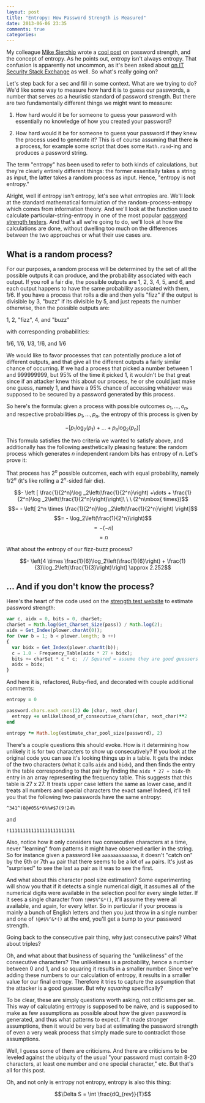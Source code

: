 ```yaml
---
layout: post
title: "Entropy: How Password Strength is Measured"
date: 2013-06-06 23:35
comments: true
categories: 
---
```

My colleague [Mike Sierchio](http://pivotallabs.com/author/msierchio/) wrote a [cool post](http://pivotallabs.com/entropy-is-not-entropy/) on password strength, and the concept of entropy.  As he points out, entropy isn't always entropy.  That confusion is apparently not uncommon, as it's been asked about [on IT Security Stack Exchange](http://security.stackexchange.com/questions/21143/confused-about-password-entropy) as well.  So what's really going on?

Let's step back for a sec and fill in some context.  What are we trying to do?  We'd like some way to measure how hard it is to guess our passwords, a number that serves as a heuristic standard of password strength.  But there are two fundamentally different things we might want to measure:

1. How hard would it be for someone to guess your password with essentially no knowledge of how you created your password?  

2. How hard would it be for someone to guess your password if they knew the process used to generate it?  This is of course assuming that there **is** a process, for example some script that does some `Math.rand`-ing and produces a password string.

The term "entropy" has been used to refer to both kinds of calculations, but they're clearly entirely different things: the former essentially takes a string as input, the latter takes a random process as input.  Hence, "entropy is not entropy."

Alright, well if entropy isn't entropy, let's see what entropies are.  We'll look at the standard mathematical formulation of the random-process-entropy which comes from information theory.  And we'll look at the function used to calculate particular-string-entropy in one of the most popular [password strength testers](http://rumkin.com/tools/password/passchk.php).  And that's all we're going to do, we'll look at how the calculations are done, without dwelling too much on the differences between the two approaches or what their use cases are.

## What is a random process?

For our purposes, a random process will be determined by the set of all the possible outputs it can produce, and the probability associated with each output.  If you roll a fair die, the possible outputs are 1, 2, 3, 4, 5, and 6, and each output happens to have the same probability associated with them, 1/6.   If you have a process that rolls a die and then yells "fizz" if the output is divisible by 3, "buzz" if its divisible by 5, and just repeats the number otherwise, then the possible outputs are:

1, 2, "fizz", 4, and "buzz"

with corresponding probabilities:

1/6, 1/6, 1/3, 1/6, and 1/6

We would like to favor processes that can potentially produce a lot of different outputs, and that give all the different outputs a fairly similar chance of occurring.  If we had a process that picked a number between 1 and 999999999, but 95% of the time it picked 1, it wouldn't be that great since if an attacker knew this about our process, he or she could just make one guess, namely 1, and have a 95% chance of accessing whatever was supposed to be secured by a password generated by this process.

So here's the formula: given a process with possible outcomes $o_1, \dots, o_n$, and respective probabilities $p_1, \dots, p_n$, the entropy of this process is given by

$$- [ p_1 \log _2(p_1) + \dots +  p_n \log _2(p_n) ]$$

This formula satisfies the two criteria we wanted to satisfy above, and additionally has the following aesthetically pleasing feature: the random process which generates $n$ independent random bits has entropy of $n$.  Let's prove it:

That process has $2^n$ possible outcomes, each with equal probability, namely $1/2^n$ (it's like rolling a $2^n$-sided fair die).

$$- \left [ \frac{1}{2^n}\log _2\left(\frac{1}{2^n}\right) +\dots + \frac{1}{2^n}\log _2\left(\frac{1}{2^n}\right)\right]\ \ \ (2^n\mbox{ times})$$
$$= - \left[ 2^n \times \frac{1}{2^n}\log _2\left(\frac{1}{2^n}\right) \right]$$
$$= - \log_2\left(\frac{1}{2^n}\right)$$
$$= - ( - n)$$
$$= n$$

What about the entropy of our fizz-buzz process?

$$- \left[4 \times \frac{1}{6}\log_2\left(\frac{1}{6}\right) + \frac{1}{3}\log_2\left(\frac{1}{3}\right)\right] \approx 2.252$$

## … And if you don't know the process?

Here's the heart of the code used on the [strength test website](http://rumkin.com/tools/password/passchk.php) to estimate password strength:


```javascript
var c, aidx = 0, bits = 0, charSet;
charSet = Math.log(Get_Charset_Size(pass)) / Math.log(2);
aidx = Get_Index(plower.charAt(0));
for (var b = 1; b < plower.length; b ++)
{
  var bidx = Get_Index(plower.charAt(b));
  c = 1.0 - Frequency_Table[aidx * 27 + bidx];
  bits += charSet * c * c;  // Squared = assume they are good guessers
  aidx = bidx;
}
```

And here it is, refactored, Ruby-fied, and decorated with couple additional comments:

```ruby
entropy = 0

password.chars.each_cons(2) do |char, next_char| 
  entropy += unlikelihood_of_consecutive_chars(char, next_char)**2
end

entropy *= Math.log(estimate_char_pool_size(password), 2)
```

There's a couple questions this should evoke.  How is it determining how unlikely it is for two characters to show up consecutively?  If you look at the original code you can see it's looking things up in a table.  It gets the index of the two characters (what it calls `aidx` and `bidx`), and then finds the entry in the table corresponding to that pair by finding the `aidx * 27 + bidx`-th entry in an array representing the frequency table.  This suggests that this table is 27 x 27.  It treats upper case letters the same as lower case, and it treats all numbers and special characters the exact same!  Indeed, it'll tell you that the following two passwords have the same entropy:

    ^341^)8@#05&*6%%#$7(9!24%

and

    !111111111111111111111111

Also, notice how it only considers two consecutive characters at a time, never "learning" from patterns it might have observed earlier in the string.  So for instance given a password like `aaaaaaaaaaaaa`, it doesn't "catch on" by the 6th or 7th `aa` pair that there seems to be a lot of `aa` pairs.  It's just as "surprised" to see the last `aa` pair as it was to see the first.

And what about this character pool size estimation?  Some experimenting will show you that if it detects a single numerical digit, it assumes all of the numerical digits were available in the selection pool for every single letter.  If it sees a single character from `!@#$%^&*()`, it'll assume they were all available, and again, for every letter.  So in particular if your process is mainly a bunch of English letters and then you just throw in a single number and one of `!@#$%^&*()` at the end, you'll get a bump to your password strength.

Going back to the consecutive pair thing, why just consecutive pairs?  What about triples?

Oh, and what about that business of squaring the "unlikeliness" of the consecutive characters?  The unlikeliness is a probability, hence a number between 0 and 1, and so squaring it results in a smaller number.  Since we're adding these numbers to our calculation of entropy, it results in a smaller value for our final entropy.  Therefore it tries to capture the assumption that the attacker is a good guesser.  But why *squaring* specifically?

To be clear, these are simply questions worth asking, not criticisms per se.  This way of calculating entropy is supposed to be naive, and is supposed to make as few assumptions as possible about how the given password is generated, and thus what patterns to expect.  If it made stronger assumptions, then it would be very bad at estimating the password strength of even a very weak process that simply made sure to contradict those assumptions.  
  
Well, I guess some of them are criticisms.  And there are criticisms to be leveled against the ubiquity of the usual "your password must contain 8-20 characters, at least one number and one special character," etc.  But that's all for this post.

Oh, and not only is entropy not entropy, entropy is also this thing:

$$\Delta S = \int \frac{dQ_{rev}}{T}$$
